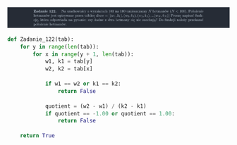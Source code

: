 <picture>
  <source srcset="../../srt/zbior_zadan/122.png" media="(prefers-color-scheme: light)">
  <source srcset="../../srt/zbior_zadan/black_122.png" media="(prefers-color-scheme: dark)">
  <img src="../../srt/zbior_zadan/black_122.png" alt="zadanie 122">
</picture>

```python
def Zadanie_122(tab):
    for y in range(len(tab)):
        for x in range(y + 1, len(tab)):
            w1, k1 = tab[y]
            w2, k2 = tab[x]

            if w1 == w2 or k1 == k2:
                return False

            quotient = (w2 - w1) / (k2 - k1)
            if quotient == -1.00 or quotient == 1.00:
                return False

    return True



```